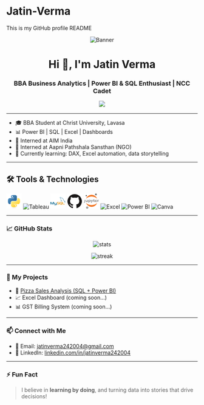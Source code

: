 # Jatin-Verma
This is my GitHub profile README

<p align="center">
  <img src="https://github.com/Jatinverma242004/Jatin-Verma/blob/main/Banner.png" alt="Banner" />
</p>

<h1 align="center">Hi 👋, I'm Jatin Verma</h1>
<h3 align="center">BBA Business Analytics | Power BI & SQL Enthusiast | NCC Cadet</h3>

<p align="center">
  <img src="https://readme-typing-svg.demolab.com/?lines=Business+Analytics+Student;SQL+%26+Power+BI+Explorer;Data+Lover+%7C+Lifelong+Learner;&center=true&width=500&height=50">
</p>

---

- 🎓 BBA Student at Christ University, Lavasa
- 📊 Power BI | SQL | Excel | Dashboards
- 💼 Interned at AIM India 
- 💼 Interned at Aapni Pathshala Sansthan (NGO)
- 📘 Currently learning: DAX, Excel automation, data storytelling

---

## 🛠 Tools & Technologies

<p align="left">
  <img src="https://raw.githubusercontent.com/devicons/devicon/master/icons/python/python-original.svg" alt="Python" width="40" height="40"/>
  <img src="https://cdn.worldvectorlogo.com/logos/tableau-software.svg" alt="Tableau" width="40" height="40"/>
  <img src="https://raw.githubusercontent.com/devicons/devicon/master/icons/mysql/mysql-original-wordmark.svg" alt="MySQL" width="40" height="40"/>
  <img src="https://raw.githubusercontent.com/devicons/devicon/master/icons/github/github-original.svg" alt="GitHub" width="40" height="40"/>
  <img src="https://raw.githubusercontent.com/devicons/devicon/master/icons/jupyter/jupyter-original-wordmark.svg" alt="Jupyter" width="40" height="40"/>
  <img src="https://img.icons8.com/color/48/000000/microsoft-excel-2019--v1.png" alt="Excel" width="40" height="40"/>
  <img src="https://img.icons8.com/color/48/000000/power-bi.png" alt="Power BI" width="40" height="40"/>
  <img src="https://github.com/user-attachments/assets/aaf58ac2-8046-4c50-befc-e116045488a7" alt="Canva" width="40" height="40"/>
</p>

---

### 📈 GitHub Stats

<p align="center">
  <img src="https://github-readme-stats.vercel.app/api?username=JatinVerm-a&show_icons=true&theme=tokyonight" alt="stats" />
</p>

<p align="center">
  <img src="https://streak-stats.demolab.com?user=JatinVerm-a&theme=tokyonight&hide_border=false" alt="streak"/>
</p>

---

### 📂 My Projects

- 🍕 [Pizza Sales Analysis (SQL + Power BI)](https://github.com/Jatinverma242004/pizza-sales-analysis)
- 📈 Excel Dashboard (coming soon...)
- 📊 GST Billing System (coming soon...)

---

### 📫 Connect with Me

- 📧 Email: [jatinverma242004@gmail.com](mailto:jatinverma242004@gmail.com)
- 💼 LinkedIn: [linkedin.com/in/jatinverma242004](https://linkedin.com/in/jatinverma242004)

---

### ⚡ Fun Fact

> I believe in **learning by doing**, and turning data into stories that drive decisions!

